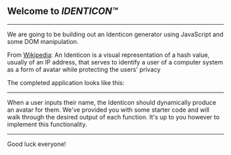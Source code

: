 <!-- TODO: we need some instructions, maybe tests, and to formalize the solution branch a little bit more -->

## Welcome to _IDENTICON™️_

---

We are going to be building out an Identicon generator using JavaScript and some DOM manipulation.

From [Wikipedia](https://en.wikipedia.org/wiki/Identicon): An Identicon is a visual representation of a hash value, usually of an IP address, that serves to identify a user of a computer system as a form of avatar while protecting the users' privacy

The completed application looks like this:

<!-- TODO: functionality demo -->

---

When a user inputs their name, the Identicon should dynamically produce an avatar for them. We've provided you with some starter code and will walk through the desired output of each function. It's up to you however to implement this functionality.

---

Good luck everyone!
